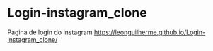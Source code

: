 # Login-instagram_clone
 Pagina de login do instagram
https://leonguilherme.github.io/Login-instagram_clone/
